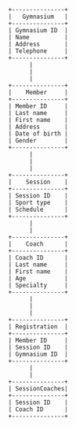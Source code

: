                  +---------------+
                 |   Gymnasium   |
                 +---------------+
                 | Gymnasium ID  |
                 | Name          |
                 | Address       |
                 | Telephone     |
                 +---------------+
                       |        
                       |
                       |
                 +---------------+
                 |    Member     |
                 +---------------+
                 | Member ID     |
                 | Last name     |
                 | First name    |
                 | Address       |
                 | Date of birth |
                 | Gender        |
                 +---------------+
                       |
                       |
                       |
                 +---------------+
                 |    Session    |
                 +---------------+
                 | Session ID    |
                 | Sport type    |
                 | Schedule      |
                 +---------------+
                       |
                       |       
                 +---------------+
                 |    Coach      |
                 +---------------+
                 | Coach ID      |
                 | Last name     |
                 | First name    |
                 | Age           |
                 | Specialty     |
                 +---------------+
                       |       
                       |
                       |
                 +---------------+
                 | Registration  |
                 +---------------+
                 | Member ID     |
                 | Session ID    |
                 | Gymnasium ID  |
                 +---------------+
                       |
                       |
                 +---------------+
                 | SessionCoaches|
                 +---------------+
                 | Session ID    |
                 | Coach ID      |
                 +---------------+
